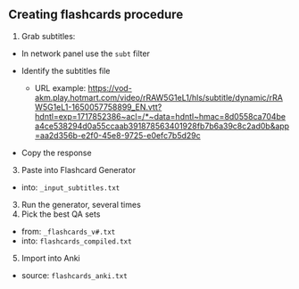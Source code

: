 ## Creating flashcards procedure
1. Grab subtitles:
 - In network panel use the `subt` filter 
 - Identify the subtitles file

   - URL example: https://vod-akm.play.hotmart.com/video/rRAW5G1eL1/hls/subtitle/dynamic/rRAW5G1eL1-1650057758899_EN.vtt?hdntl=exp=1717852386~acl=/*~data=hdntl~hmac=8d0558ca704bea4ce538294d0a55ccaab391878563401928fb7b6a39c8c2ad0b&app=aa2d356b-e2f0-45e8-9725-e0efc7b5d29c
 - Copy the response 
3. Paste into Flashcard Generator 
 - into: `_input_subtitles.txt`
3. Run the generator, several times
4. Pick the best QA sets
 - from: `_flashcards_v#.txt`
 - into: `flashcards_compiled.txt`
5. Import into Anki
  - source: `flashcards_anki.txt`
